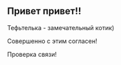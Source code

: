 ## Привет привет!!

Тефьтелька - замечательный котик)

Совершенно с этим согласен!

Проверка связи!


